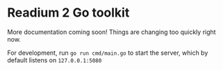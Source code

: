 # Readium 2 Go toolkit

More documentation coming soon! Things are changing too quickly right now.

For development, run `go run cmd/main.go` to start the server, which by default listens on `127.0.0.1:5080`